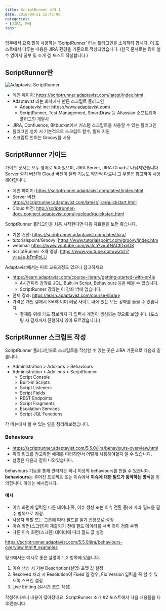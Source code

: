 ```yaml
---
title: ScriptRunner 소개 1
date: 2019-04-21 15:45:00
categories:
- [JIRA, PM]
tags:
---
```


업무에서 요즘 많이 사용하는 'ScriptRunner' 라는 플러그인을 소개하려 합니다.
이 포스트에서 다루는 내용은 JIRA 환경을 기준으로 작성되었습니다.
(한국 문서로는 많이 볼 수 없어서 공부 및 소개 겸 포스트 작성합니다.)

## ScriptRunner란

![Adaptavist ScriptRunner](https://scriptrunner.adaptavist.com/latest/images/SR-web-logo.png)

- 메인 페이지: <https://scriptrunner.adaptavist.com/latest/index.html>
- Adaptavist 라는 회사에서 만든 스크립트 플러그인
  - Adaptavist inc: <https://www.adaptavist.com/>
  - ScriptRunner, Test Management, SmartDraw 등 Atlassian 소프트웨어 플러그인 개발사
- JIRA, Confluence, Bitbucket에서 커스텀 스크립트를 사용할 수 있는 플러그인
- 플러그인 설치 시 기본적으로 스크립트 함수, 필드 지원
- 스크립트 언어는 Groovy를 사용

## ScriptRunner 가이드

가이드 문서는 모두 영어로 되어있으며, JIRA Server, JIRA Cloud로 나눠져있습니다.
Server 설치 버전과 Cloud 버전이 달라 기능도 약간씩 다르니 그 부분은 참고하여 사용해야합니다.

- 메인 페이지: <https://scriptrunner.adaptavist.com/latest/index.html>
- Server 버전: <https://scriptrunner.adaptavist.com/latest/jira/quickstart.html>
- Cloud 버전: <http://scriptrunner-docs.connect.adaptavist.com/jiracloud/quickstart.html>

ScriptRunner 플러그인을 처음 시작한다면 다음 자료들을 보면 좋습니다.

- 기본 컨셉: <https://scriptrunner.adaptavist.com/latest/jira/>
- tutorialspoint/Groovy: <https://www.tutorialspoint.com/groovy/index.htm>
- webinar: <https://www.youtube.com/watch?v=ufNACtDxyD8>
- ScriptRunner 소개 영상: <https://www.youtube.com/watch?v=sJa_bFmPoLU>

Adaptavist에서는 따로 교육과정도 있으니 참고하세요.

- <https://learn.adaptavist.com/course-library/getting-started-with-sr4js>
  - 4시간짜리 강좌로 JQL, Built-in Script, Behaviours 등을 배울 수 있습니다.
  - ScriptRunner 강좌는 이 강좌 밖에 없습니다.
- 전체 강좌: <https://learn.adaptavist.com/course-library>
- 가격은 개인 결제시 350$ 이며 러닝 사이트 내에 있는 모든 강좌를 들을 수 있습니다.
  - 결제를 위해 카드 정보까지 다 입력시 계정이 생성되는 것으로 보입니다.
    (포스팅 시 결제까지 진행하지 않아 모르겠습니다.)

## ScriptRunner 스크립트 작성

ScriptRunner 플러그인으로 스크립트를 작성할 수 있는 곳은 JIRA 기준으로 다음과 같습니다.

- Administration &gt; Add-ons &gt; Behaviours
- Administration &gt; Add-ons &gt; ScriptRunner
  - Script Console
  - Built-in Scripts
  - Script Listeners
  - Script Fields
  - REST Endpoints
  - Script Fragments
  - Escalation Services
  - Script JQL Functions

각 메뉴에서 할 수 있는 일을 정리해보겠습니다.

### Behaviours

- <https://scriptrunner.adaptavist.com/5.5.0/jira/behaviours-overview.html>
- 위의 링크를 참고하면 예제를 따라하면서 어떻게 사용해야할지 알 수 있습니다.
- 설명은 다음과 같이 나와있습니다.

behaviours 기능을 통해 관리자는 하나 이상의 behaviours를 만들 수 있습니다. **behaviours**는 주어진 프로젝트 또는 이슈에서 **이슈에 대한 필드가 동작하는 방식**을 정의합니다. 아래는 예시입니다.

#### 예시

- 이슈 화면에 입력된 다른 데이터(즉, 이슈 생성 또는 이슈 전환 중)에 따라 필드를 필수 항목으로 지정.
- 사용자 역할 또는 그룹에 따라 필드를 읽기 전용으로 설정
- 이슈 화면(스크린)이 제출되기 전에 필드 데이터를 서버 측이 검증 수행
- 다른 이슈 화면(스크린) 데이터에 따라 필드 값 설정

<https://scriptrunner.adaptavist.com/5.5.0/jira/behaviours-overview.html#_examples>

링크에서는 예시로 좋은 설명이 1, 2 항목에 있습니다.

1. 이슈 생성 시 기본 Description(설명) 포맷 값 설정
2. Resolved 처리 시 Resolution이 Fixed 일 경우, Fix Version 입력을 꼭 할 수 있도록 스크린 설정
3. Live Editing (실시간 코드 작성)

작성하다보니 내용이 많아졌네요.
ScriptRunner 소개 #2 포스트에서 다음 내용들을 다루겠습니다.
